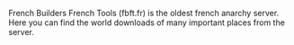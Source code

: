 French Builders French Tools (fbft.fr) is the oldest french anarchy server. 
Here you can find the world downloads of many important places from the server. 
